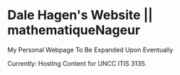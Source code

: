 # Dale Hagen's Website || mathematiqueNageur
My Personal Webpage
To Be Expanded Upon Eventually

Currently: Hosting Content for UNCC ITIS 3135.
